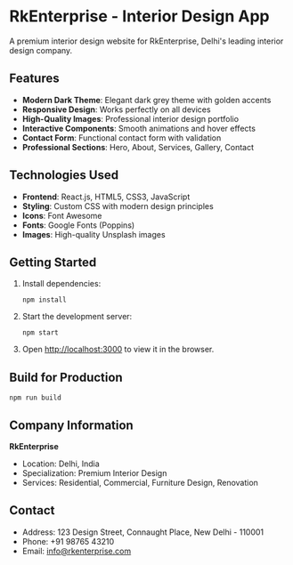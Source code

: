 # RkEnterprise - Interior Design App

A premium interior design website for RkEnterprise, Delhi's leading interior design company.

## Features

- **Modern Dark Theme**: Elegant dark grey theme with golden accents
- **Responsive Design**: Works perfectly on all devices
- **High-Quality Images**: Professional interior design portfolio
- **Interactive Components**: Smooth animations and hover effects
- **Contact Form**: Functional contact form with validation
- **Professional Sections**: Hero, About, Services, Gallery, Contact

## Technologies Used

- **Frontend**: React.js, HTML5, CSS3, JavaScript
- **Styling**: Custom CSS with modern design principles
- **Icons**: Font Awesome
- **Fonts**: Google Fonts (Poppins)
- **Images**: High-quality Unsplash images

## Getting Started

1. Install dependencies:
   ```
   npm install
   ```

2. Start the development server:
   ```
   npm start
   ```

3. Open [http://localhost:3000](http://localhost:3000) to view it in the browser.

## Build for Production

```
npm run build
```

## Company Information

**RkEnterprise**
- Location: Delhi, India
- Specialization: Premium Interior Design
- Services: Residential, Commercial, Furniture Design, Renovation

## Contact

- Address: 123 Design Street, Connaught Place, New Delhi - 110001
- Phone: +91 98765 43210
- Email: info@rkenterprise.com
